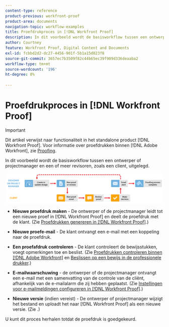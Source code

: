 ```yaml
---
content-type: reference
product-previous: workfront-proof
product-area: documents
navigation-topic: workflow-examples
title: Proefdrukproces in [!DNL Workfront Proof]
description: In dit voorbeeld wordt de basisworkflow tussen een ontwerper of projectmanager en een of meer revisoren, zoals een client, uitgelegd.
author: Courtney
feature: Workfront Proof, Digital Content and Documents
exl-id: fcbbd2d2-dc27-4456-901f-5b1a15d023f8
source-git-commit: 3657ec7b3509f82c44b65ec39f909d336deaaba2
workflow-type: tm+mt
source-wordcount: '196'
ht-degree: 0%

---
```


# Proefdrukproces in [!DNL Workfront Proof]

>[!IMPORTANT]
>
>Dit artikel verwijst naar functionaliteit in het standalone product [!DNL Workfront Proof]. Voor informatie over proefdrukken binnen [!DNL Adobe Workfront], zie [Proofing](../../../review-and-approve-work/proofing/proofing.md).

In dit voorbeeld wordt de basisworkflow tussen een ontwerper of projectmanager en een of meer revisoren, zoals een client, uitgelegd.

![basic_workflow.png](assets/basic_workflow.png)

* **Nieuwe proefdruk maken** - De ontwerper of de projectmanager leidt tot een nieuwe proef in [!DNL Workfront Proof] en deelt de proefdruk met de klant. (Zie [Proefdrukken genereren in [!DNL Workfront Proof]](../../../workfront-proof/wp-work-proofsfiles/create-proofs-and-files/generate-proofs.md).)

* **Nieuwe proefe-mail** - De klant ontvangt een e-mail met een koppeling naar de proefdruk.

* **Een proefafdruk controleren** - De klant controleert de bewijsstukken, voegt opmerkingen toe en beslist. (Zie [Proefdrukken controleren binnen [!DNL Adobe Workfront]](../../../review-and-approve-work/proofing/reviewing-proofs-within-workfront/review-proofs-in-wf.md) en [Beslissen op een bewijs in de professionele drukker](../../../review-and-approve-work/proofing/reviewing-proofs-within-workfront/make-a-decision-on-a-proof/make-decisions-on-proof.md).)

* **E-mailwaarschuwing** - de ontwerper of de projectmanager ontvangt een e-mail met een samenvatting van de controle van de cliënt, afhankelijk van de e-mailalarm die zij hebben geplaatst. (Zie [Instellingen voor e-mailmeldingen configureren in [!DNL Workfront Proof]](../../../workfront-proof/wp-emailsntfctns/email-alerts/config-email-notification-settings-wp.md).)

* **Nieuwe versie** (indien vereist) - De ontwerper of projectmanager wijzigt het bestand en uploadt het naar [!DNL Workfront Proof] als een nieuwe versie. (Zie .)

U kunt dit proces herhalen totdat de proefdruk is goedgekeurd.
